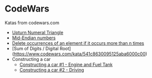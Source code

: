 # CodeWars
Katas from codewars.com

- [Upturn Numeral Triangle](https://www.codewars.com/kata/564f3d49a06556d27c000077)
- [Mid-Endian numbers](https://www.codewars.com/kata/5b3e3ca99c9a75a62400016d)
- [Delete occurrences of an element if it occurs more than n times](https://www.codewars.com/kata/554ca54ffa7d91b236000023)
- [Sum of Digits / Digital Root] (https://www.codewars.com/kata/541c8630095125aba6000c00)
- Constructing a car
    - [Constructing a car #1 - Engine and Fuel Tank](https://www.codewars.com/kata/578b4f9b7c77f535fc00002f)
    - [Constructing a car #2 - Driving](https://www.codewars.com/kata/578df8f3deaed98fcf0001e9)